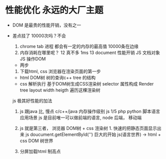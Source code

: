 # 性能优化  永远的大厂主题
- DOM 是最贵的性能开销，没有之一
- 差点挂了
  10000次吗？不会
  1. chrome tab 进程 都会有一定的内存的最高值
    10000条在边缘
  2. 内存消耗在哪里呢？
  12 真不多 1ms
  13 document 性能开销
    JS 文档对象 JS 操作DOM
  

  - 两步
  1. 下载html, css 浏览器在渲染页面的第一步
    - html DOM树 树的查询c++
      tree 的结构
    - css 解析执行 基于DOM树生成CSS渲染树 selector 属性构成
    Render tree layout width
    heigth
    遍历这棵渲染树

    js 极其好性能的加法
    1. js 跟java 比, 慢点
      c/c++/java 内存操作级别
      js 1/5 php python 脚本语言
      应用场景 js 是目前唯一可以做前端的语言,
      node 后端， 移动端
    2. js 就是第三者， 浏览器
      DOM树 + css 渲染树 1. 快速的把静态页面显示出来
      js 
      doucument.getElementById('') 巨大的开始
      js(语言世界) -> html + css DOM 树世界

    

    3. 分屏加载html 制高点
      